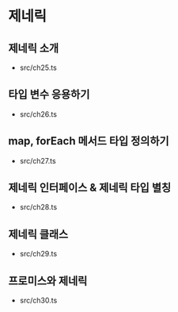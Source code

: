 # 제네릭
## 제네릭 소개
- src/ch25.ts
## 타입 변수 응용하기
- src/ch26.ts
## map, forEach 메서드 타입 정의하기
- src/ch27.ts
## 제네릭 인터페이스 & 제네릭 타입 별칭
- src/ch28.ts
## 제네릭 클래스
- src/ch29.ts
## 프로미스와 제네릭
- src/ch30.ts